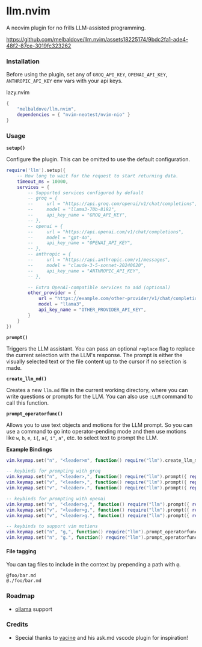 # llm.nvim

A neovim plugin for no frills LLM-assisted programming.


https://github.com/melbaldove/llm.nvim/assets18225174/9bdc2fa1-ade4-48f2-87ce-3019fc323262


### Installation

Before using the plugin, set any of `GROQ_API_KEY`, `OPENAI_API_KEY`, `ANTHROPIC_API_KEY` env vars with your api keys.

lazy.nvim
```lua
{
    "melbaldove/llm.nvim",
    dependencies = { "nvim-neotest/nvim-nio" }
}
```

### Usage

**`setup()`**

Configure the plugin. This can be omitted to use the default configuration.

```lua
require('llm').setup({
    -- How long to wait for the request to start returning data.
    timeout_ms = 10000,
    services = {
        -- Supported services configured by default
        -- groq = {
        --     url = "https://api.groq.com/openai/v1/chat/completions",
        --     model = "llama3-70b-8192",
        --     api_key_name = "GROQ_API_KEY",
        -- },
        -- openai = {
        --     url = "https://api.openai.com/v1/chat/completions",
        --     model = "gpt-4o",
        --     api_key_name = "OPENAI_API_KEY",
        -- },
        -- anthropic = {
        --     url = "https://api.anthropic.com/v1/messages",
        --     model = "claude-3-5-sonnet-20240620",
        --     api_key_name = "ANTHROPIC_API_KEY",
        -- },

        -- Extra OpenAI-compatible services to add (optional)
        other_provider = {
            url = "https://example.com/other-provider/v1/chat/completions",
            model = "llama3",
            api_key_name = "OTHER_PROVIDER_API_KEY",
        }
    }
})
```

**`prompt()`**

Triggers the LLM assistant. You can pass an optional `replace` flag to replace the current selection with the LLM's response. The prompt is either the visually selected text or the file content up to the cursor if no selection is made.

**`create_llm_md()`**

Creates a new `llm.md` file in the current working directory, where you can write questions or prompts for the LLM.
You can also use `:LLM` command to call this function.

**`prompt_operatorfunc()`**

Allows you to use text objects and motions for the LLM prompt.
So you can use a command to go into operator-pending mode and then use motions like `w`, `b`, `e`, `i{`, `a{`, `i"`, `a"`, etc. to select text to prompt the LLM.

**Example Bindings**
```lua
vim.keymap.set("n", "<leader>m", function() require("llm").create_llm_md() end, { desc = "Create llm.md" })

-- keybinds for prompting with groq
vim.keymap.set("n", "<leader>,", function() require("llm").prompt({ replace = false, service = "groq" }) end, { desc = "Prompt with groq" })
vim.keymap.set("v", "<leader>,", function() require("llm").prompt({ replace = false, service = "groq" }) end, { desc = "Prompt with groq" })
vim.keymap.set("v", "<leader>.", function() require("llm").prompt({ replace = true, service = "groq" }) end, { desc = "Prompt while replacing with groq" }))

-- keybinds for prompting with openai
vim.keymap.set("n", "<leader>g,", function() require("llm").prompt({ replace = false, service = "openai" }) end, { desc = "Prompt with openai" })
vim.keymap.set("v", "<leader>g,", function() require("llm").prompt({ replace = false, service = "openai" }) end, { desc = "Prompt with openai" })
vim.keymap.set("v", "<leader>g.", function() require("llm").prompt({ replace = true, service = "openai" }) end, { desc = "Prompt while replacing with openai" }))

-- keybinds to support vim motions
vim.keymap.set("n", "g,", function() require("llm").prompt_operatorfunc({ replace = false, service = "groq" }) end, { desc = "Prompt with groq" })
vim.keymap.set("n", "g.", function() require("llm").prompt_operatorfunc({ replace = true, service = "groq" }) end, { desc = "Prompt while replacing with groq" }))
```

#### File tagging  
You can tag files to include in the context by prepending a path with `@`.  

```
@foo/bar.md
@./foo/bar.md
```
### Roadmap
- [ollama](https://github.com/ollama/ollama) support

### Credits

- Special thanks to [yacine](https://twitter.com/i/broadcasts/1kvJpvRPjNaKE) and his ask.md vscode plugin for inspiration!
